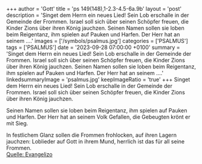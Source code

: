 +++
author = 'Gott'
title = 'ps 149(148),1-2.3-4.5-6a.9b'
layout = 'post'
description = 'Singet dem Herrn ein neues Lied! Sein Lob erschalle in der Gemeinde der Frommen. Israel soll sich über seinen Schöpfer freuen, die Kinder Zions über ihren König jauchzen.  Seinen Namen sollen sie loben beim Reigentanz, ihm spielen auf Pauken und Harfen. Der Herr hat an seinem ....'
images = ['/symbols/psalmus.jpg']
categories = ['PSALMUS']
tags = ['PSALMUS']
date = '2023-09-28 07:00:00 +0100'
summary = 'Singet dem Herrn ein neues Lied! Sein Lob erschalle in der Gemeinde der Frommen. Israel soll sich über seinen Schöpfer freuen, die Kinder Zions über ihren König jauchzen.  Seinen Namen sollen sie loben beim Reigentanz, ihm spielen auf Pauken und Harfen. Der Herr hat an seinem ....'
linkedsummaryImage = 'psalmus.jpg'
keepImageRatio = 'true'
+++
Singet dem Herrn ein neues Lied!
Sein Lob erschalle in der Gemeinde der Frommen.
Israel soll sich über seinen Schöpfer freuen,
die Kinder Zions über ihren König jauchzen.

Seinen Namen sollen sie loben beim Reigentanz,
ihm spielen auf Pauken und Harfen.
Der Herr hat an seinem Volk Gefallen,
die Gebeugten krönt er mit Sieg.<!--more-->

In festlichem Glanz sollen die Frommen frohlocken,
auf ihren Lagern jauchzen:
Loblieder auf Gott in ihrem Mund,
herrlich ist das für all seine Frommen.<br> [Quelle: Evangelizo](https://evangeliumtagfuertag.org/DE/gospel)